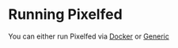 # Running Pixelfed

You can either run Pixelfed via [Docker](./docker/prerequisites.md) or [Generic](./generic/prerequisites.md)
